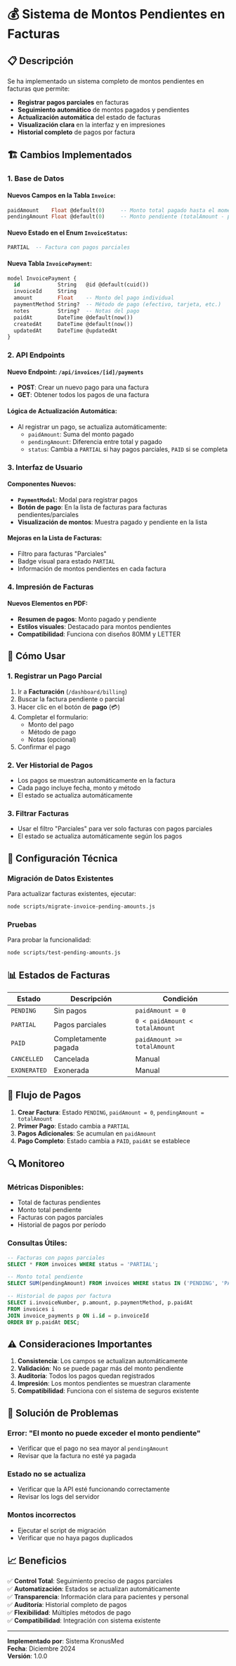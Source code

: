 # 💰 Sistema de Montos Pendientes en Facturas

## 📋 Descripción

Se ha implementado un sistema completo de montos pendientes en facturas que permite:

- **Registrar pagos parciales** en facturas
- **Seguimiento automático** de montos pagados y pendientes
- **Actualización automática** del estado de facturas
- **Visualización clara** en la interfaz y en impresiones
- **Historial completo** de pagos por factura

## 🏗️ Cambios Implementados

### 1. Base de Datos

#### Nuevos Campos en la Tabla `Invoice`:
```sql
paidAmount    Float @default(0)     -- Monto total pagado hasta el momento
pendingAmount Float @default(0)     -- Monto pendiente (totalAmount - paidAmount)
```

#### Nuevo Estado en el Enum `InvoiceStatus`:
```sql
PARTIAL  -- Factura con pagos parciales
```

#### Nueva Tabla `InvoicePayment`:
```sql
model InvoicePayment {
  id            String   @id @default(cuid())
  invoiceId     String
  amount        Float    -- Monto del pago individual
  paymentMethod String?  -- Método de pago (efectivo, tarjeta, etc.)
  notes         String?  -- Notas del pago
  paidAt        DateTime @default(now())
  createdAt     DateTime @default(now())
  updatedAt     DateTime @updatedAt
}
```

### 2. API Endpoints

#### Nuevo Endpoint: `/api/invoices/[id]/payments`
- **POST**: Crear un nuevo pago para una factura
- **GET**: Obtener todos los pagos de una factura

#### Lógica de Actualización Automática:
- Al registrar un pago, se actualiza automáticamente:
  - `paidAmount`: Suma del monto pagado
  - `pendingAmount`: Diferencia entre total y pagado
  - `status`: Cambia a `PARTIAL` si hay pagos parciales, `PAID` si se completa

### 3. Interfaz de Usuario

#### Componentes Nuevos:
- **`PaymentModal`**: Modal para registrar pagos
- **Botón de pago**: En la lista de facturas para facturas pendientes/parciales
- **Visualización de montos**: Muestra pagado y pendiente en la lista

#### Mejoras en la Lista de Facturas:
- Filtro para facturas "Parciales"
- Badge visual para estado `PARTIAL`
- Información de montos pendientes en cada factura

### 4. Impresión de Facturas

#### Nuevos Elementos en PDF:
- **Resumen de pagos**: Monto pagado y pendiente
- **Estilos visuales**: Destacado para montos pendientes
- **Compatibilidad**: Funciona con diseños 80MM y LETTER

## 🚀 Cómo Usar

### 1. Registrar un Pago Parcial

1. Ir a **Facturación** (`/dashboard/billing`)
2. Buscar la factura pendiente o parcial
3. Hacer clic en el botón de **pago** (💳)
4. Completar el formulario:
   - Monto del pago
   - Método de pago
   - Notas (opcional)
5. Confirmar el pago

### 2. Ver Historial de Pagos

- Los pagos se muestran automáticamente en la factura
- Cada pago incluye fecha, monto y método
- El estado se actualiza automáticamente

### 3. Filtrar Facturas

- Usar el filtro "Parciales" para ver solo facturas con pagos parciales
- El estado se actualiza automáticamente según los pagos

## 🔧 Configuración Técnica

### Migración de Datos Existentes

Para actualizar facturas existentes, ejecutar:

```bash
node scripts/migrate-invoice-pending-amounts.js
```

### Pruebas

Para probar la funcionalidad:

```bash
node scripts/test-pending-amounts.js
```

## 📊 Estados de Facturas

| Estado | Descripción | Condición |
|--------|-------------|-----------|
| `PENDING` | Sin pagos | `paidAmount = 0` |
| `PARTIAL` | Pagos parciales | `0 < paidAmount < totalAmount` |
| `PAID` | Completamente pagada | `paidAmount >= totalAmount` |
| `CANCELLED` | Cancelada | Manual |
| `EXONERATED` | Exonerada | Manual |

## 🎯 Flujo de Pagos

1. **Crear Factura**: Estado `PENDING`, `paidAmount = 0`, `pendingAmount = totalAmount`
2. **Primer Pago**: Estado cambia a `PARTIAL`
3. **Pagos Adicionales**: Se acumulan en `paidAmount`
4. **Pago Completo**: Estado cambia a `PAID`, `paidAt` se establece

## 🔍 Monitoreo

### Métricas Disponibles:
- Total de facturas pendientes
- Monto total pendiente
- Facturas con pagos parciales
- Historial de pagos por período

### Consultas Útiles:
```sql
-- Facturas con pagos parciales
SELECT * FROM invoices WHERE status = 'PARTIAL';

-- Monto total pendiente
SELECT SUM(pendingAmount) FROM invoices WHERE status IN ('PENDING', 'PARTIAL');

-- Historial de pagos por factura
SELECT i.invoiceNumber, p.amount, p.paymentMethod, p.paidAt 
FROM invoices i 
JOIN invoice_payments p ON i.id = p.invoiceId 
ORDER BY p.paidAt DESC;
```

## ⚠️ Consideraciones Importantes

1. **Consistencia**: Los campos se actualizan automáticamente
2. **Validación**: No se puede pagar más del monto pendiente
3. **Auditoría**: Todos los pagos quedan registrados
4. **Impresión**: Los montos pendientes se muestran claramente
5. **Compatibilidad**: Funciona con el sistema de seguros existente

## 🐛 Solución de Problemas

### Error: "El monto no puede exceder el monto pendiente"
- Verificar que el pago no sea mayor al `pendingAmount`
- Revisar que la factura no esté ya pagada

### Estado no se actualiza
- Verificar que la API esté funcionando correctamente
- Revisar los logs del servidor

### Montos incorrectos
- Ejecutar el script de migración
- Verificar que no haya pagos duplicados

## 📈 Beneficios

✅ **Control Total**: Seguimiento preciso de pagos parciales  
✅ **Automatización**: Estados se actualizan automáticamente  
✅ **Transparencia**: Información clara para pacientes y personal  
✅ **Auditoría**: Historial completo de pagos  
✅ **Flexibilidad**: Múltiples métodos de pago  
✅ **Compatibilidad**: Integración con sistema existente  

---

**Implementado por**: Sistema KronusMed  
**Fecha**: Diciembre 2024  
**Versión**: 1.0.0
